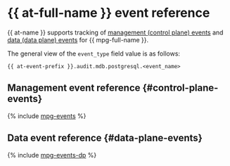 # {{ at-full-name }} event reference

{{ at-name }} supports tracking of [management (control plane) events](../audit-trails/concepts/format.md) and [data (data plane) events](../audit-trails/concepts/format-data-plane.md) for {{ mpg-full-name }}.

The general view of the `event_type` field value is as follows:

```text
{{ at-event-prefix }}.audit.mdb.postgresql.<event_name>
```

## Management event reference {#control-plane-events}

{% include [mpg-events](../_includes/audit-trails/events/managed-postgresql-events.md) %}

## Data event reference {#data-plane-events}

{% include [mpg-events-dp](../_includes/audit-trails/events/mpg-events-dp.md) %}
